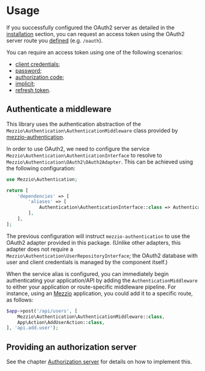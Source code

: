 # Usage

If you successfully configured the OAuth2 server as detailed in the
[installation](intro.md) section, you can request an access token using the
OAuth2 server route you [defined](intro.md#configure-the-oauth2-route)
(e.g. `/oauth`).

You can require an access token using one of the following scenarios:

- [client credentials](grant/client_credentials.md);
- [password](grant/password.md);
- [authorization code](grant/auth_code.md);
- [implicit](grant/implicit.md);
- [refresh token](grant/refresh_token.md).

## Authenticate a middleware

This library uses the authentication abstraction of the `Mezzio\Authentication\AuthenticationMiddleware`
class provided by [mezzio-authentication](https://github.com/mezzio/mezzio-authentication).

In order to use OAuth2, we need to configure the service
`Mezzio\Authentication\AuthenticationInterface` to resolve to
`Mezzio\Authentication\OAuth2\OAuth2Adapter`. This can be achieved
using the following configuration:

```php
use Mezzio\Authentication;

return [
    'dependencies' => [
        'aliases' => [
            Authentication\AuthenticationInterface::class => Authentication\OAuth2\OAuth2Adapter::class,
        ],
    ],
];
```

The previous configuration will instruct `mezzio-authentication` to use
the OAuth2 adapter provided in this package. (Unlike other adapters, this
adapter does not require a `Mezzio\Authentication\UserRepositoryInterface`;
the OAuth2 database with user and client credentials is managed by the component
itself.)

When the service alias is configured, you can immediately begin authenticating
your application/API by adding the `AuthenticationMiddleware` to either your
application or route-specific middleware pipeline. For instance, using an
[Mezzio](https://docs.mezzio.dev/mezzio/) application, you
could add it to a specific route, as follows:

```php
$app->post('/api/users', [
    Mezzio\Authentication\AuthenticationMiddleware::class,
    App\Action\AddUserAction::class,
], 'api.add.user');
```

## Providing an authorization server

See the chapter [Authorization server](authorization-server.md) for details on how
to implement this.
